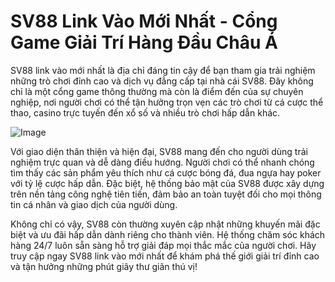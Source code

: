# SV88 Link Vào Mới Nhất - Cổng Game Giải Trí Hàng Đầu Châu Á

SV88 link vào mới nhất là địa chỉ đáng tin cậy để bạn tham gia trải nghiệm những trò chơi đỉnh cao và dịch vụ đẳng cấp tại nhà cái SV88. Đây không chỉ là một cổng game thông thường mà còn là điểm đến của sự chuyên nghiệp, nơi người chơi có thể tận hưởng trọn vẹn các trò chơi từ cá cược thể thao, casino trực tuyến đến xổ số và nhiều trò chơi hấp dẫn khác.

![Image](https://github.com/user-attachments/assets/bd51ea9f-0666-407b-a7a7-98ead6de688c)

Với giao diện thân thiện và hiện đại, SV88 mang đến cho người dùng trải nghiệm trực quan và dễ dàng điều hướng. Người chơi có thể nhanh chóng tìm thấy các sản phẩm yêu thích như cá cược bóng đá, đua ngựa hay poker với tỷ lệ cược hấp dẫn. Đặc biệt, hệ thống bảo mật của SV88 được xây dựng trên nền tảng công nghệ tiên tiến, đảm bảo an toàn tuyệt đối cho mọi thông tin cá nhân và giao dịch của người dùng.

Không chỉ có vậy, SV88 còn thường xuyên cập nhật những khuyến mãi đặc biệt và ưu đãi hấp dẫn dành riêng cho thành viên. Hệ thống chăm sóc khách hàng 24/7 luôn sẵn sàng hỗ trợ giải đáp mọi thắc mắc của người chơi. Hãy truy cập ngay SV88 link vào mới nhất để khám phá thế giới giải trí đỉnh cao và tận hưởng những phút giây thư giãn thú vị!